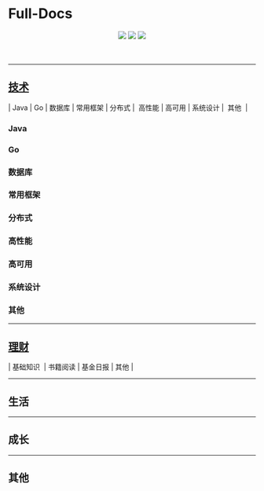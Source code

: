 # Full-Docs


<div align="center">
    <a href="https://full-docs.github.io"> <img src="https://badgen.net/badge/full-docs/%E5%9C%A8%E7%BA%BF%E9%98%85%E8%AF%BB?icon=sourcegraph&color=4ab8a1"></a>
    <a href="https://github.com/full-docs/full-docs.github.io"> <img src="https://badgen.net/github/stars/full-docs/full-docs.github.io?icon=github&color=4ab8a1"></a>
    <a href="https://github.com/full-docs/full-docs.github.io"> <img src="https://badgen.net/github/forks/full-docs/full-docs.github.io?icon=github&color=4ab8a1"></a>
</div>

<br>

<!-- | Java&nbsp; | 数据库 | 常用框架&nbsp;|分布式| &nbsp;高性能&nbsp;&nbsp;|&nbsp;高可用&nbsp;&nbsp;|系统设计| &nbsp;&nbsp;其他| -->
<!-- | :---: | :----: | :---: | :----: | :----: | :----: | :----: | :----: |
| [:pencil2:](#pencil2-Java) | [:computer:](#computer-数据库) | [:cloud:](#cloud-常用框架) | [:art:](#art-分布式) | [:floppy_disk:](#floppy_disk-高性能) |[:coffee:](#coffee-高可用)| [:bulb:](#bulb-系统设计) |[:wrench:](#wrench-其他)| -->

<br>

---
## [技术](docs/backend/README.md)

|&nbsp;Java&nbsp;|&nbsp;Go&nbsp;|&nbsp;数据库&nbsp;| 常用框架&nbsp;|&nbsp;分布式&nbsp;| &nbsp;高性能&nbsp;|&nbsp;高可用&nbsp;|&nbsp;系统设计&nbsp;| &nbsp;其他 &nbsp;|

### Java

### Go

### 数据库

### 常用框架

### 分布式

### 高性能

### 高可用

### 系统设计

### 其他

---

## [理财](docs/fund/README.md)

| 基础知识&nbsp; | 书籍阅读 | 基金日报&nbsp;|&nbsp;其他&nbsp;|

---
## 生活

---
## 成长

---
## 其他